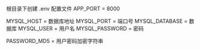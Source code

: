 根目录下创建 .env 配置文件
APP_PORT = 8000

MYSQL_HOST = 数据库地址
MYSQL_PORT = 端口号
MYSQL_DATABASE = 数据库
MYSQL_USER = 用户名
MYSQL_PASSWORD = 密码

PASSWORD_MD5 = 用户密码加密字符串
